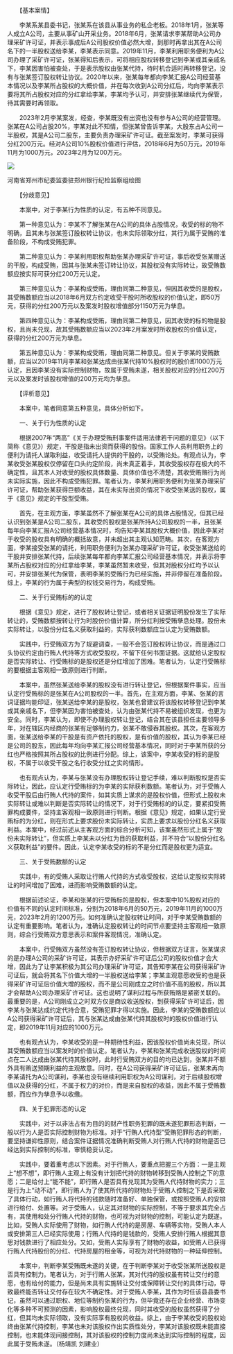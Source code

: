 　　【基本案情】

　　李某系某县委书记，张某系在该县从事业务的私企老板。2018年1月，张某等人成立A公司，主要从事矿山开采业务。2018年6月，张某请求李某帮助A公司办理采矿许可证，并表示事成后A公司股权价值必然大增，到那时再拿出其在A公司名下的一半股权送给李某，李某表示同意。2019年11月，李某利用职务便利为A公司办理了采矿许可证，张某得知后表示，可将相应股权转移登记到李某或其亲戚名下，李某因害怕被查处，于是表示股权由张某代持，待时机合适时再转移登记，没有与张某签订股权转让协议。2020年以来，张某每年都向李某汇报A公司经营基本情况以及李某所占股权的大概价值，并在每次收到A公司分红后，均向李某表示要将其所占股权对应的分红拿给李某，李某均予认可，并安排张某继续代为保管，待其需要时再领取。

　　2023年2月李某案发，经查，李某既没有出资也没有参与A公司的经营管理。张某在A公司占股20%，李某对此不知情，但张某曾告诉李某，大股东占A公司一半股权，其是A公司二股东，主要负责办理采矿许可证。截至案发时，李某可获得分红200万元。经对A公司10%股权价值进行评估，2018年6月为50万元，2019年11月为1000万元，2023年2月为1200万元。

![](https://www.ccdi.gov.cn/hdjln/ywtt/202410/W020241129355413708099.jpeg)

河南省郑州市纪委监委驻郑州银行纪检监察组绘图

　　【分歧意见】

　　本案中，对于李某行为性质的认定，有五种不同意见。

　　第一种意见认为：李某不了解张某在A公司的具体占股情况，收受的标的物不明确，且其未与张某签订股权转让协议，也未实际领取分红，其行为属于受贿的准备阶段，不构成受贿犯罪。

　　第二种意见认为：李某利用职权帮助张某办理采矿许可证，事后收受张某赠送的干股，构成受贿，因其与张某未签订转让协议，其股权没有实际转让，故受贿数额应按实际可获分红200万元认定。

　　第三种意见认为：李某构成受贿，理由同第二种意见，但因其收受的是股权，其受贿数额应当以2018年6月双方约定收受干股时所收股权的价值认定，即50万元，获得的分红200万元以及案发时股权增值部分1150万元为孳息。

　　第四种意见认为：李某构成受贿，理由同第二种意见，因其收受的标的物是股权，且尚未兑现，故其受贿数额应当以2023年2月案发时所收股权的价值认定，获得的分红200万元为孳息。

　　第五种意见认为：李某构成受贿，理由同第二种意见。但关于李某的受贿数额，应当以2019年11月李某和张某达成由张某代持10%股权时的股价即1000万元认定，且因李某没有实际控制财物，故属于受贿未遂，相关股权对应的分红200万元以及案发时该股权增值的200万元均为孳息。

　　【评析意见】

　　本案中，笔者同意第五种意见，具体分析如下。

　　一、关于行为性质的认定

　　根据2007年“两高”《关于办理受贿刑事案件适用法律若干问题的意见》（以下简称《意见》）规定，干股是指未出资而获得的股份。国家工作人员利用职务上的便利为请托人谋取利益，收受请托人提供的干股的，以受贿论处。有观点认为，李某收受张某股权仅停留在口头约定阶段，尚未真正着手，其收受股权存在极大的不确定性，且其本人对收受的股权具体数量、具体价值也不清楚，其收受贿赂行为尚未实际实施，因此不构成受贿犯罪。笔者认为，李某利用职务便利为张某办理采矿许可证，帮助张某获得巨额收益，其在未实际出资的情况下收受张某送的股权，属于《意见》规定的干股型受贿。

　　首先，在主观方面，李某虽然不了解张某在A公司的具体占股情况，但其已经认识到张某是A公司二股东，其收受的股权是张某所持A公司股权的一半，且张某每年向李某汇报A公司经营基本情况时，均告知李某其股权大概价值，因此李某对于收受的股权具有明确的概括故意，并未超出其主观认知范畴。其次，在客观方面，李某接受张某的请托，利用职务便利为张某办理采矿许可证，收受张某送给的干股并安排张某代持，后续张某每年都向李某汇报公司经营基本情况，并表示将李某所占股权对应的分红拿给李某，李某虽然暂未收受，但其对股权分红均予以认可，并安排张某代为保管，表明李某的受贿行为已经实施，并非停留在准备阶段。综上，李某的行为属于典型的权钱交易行为，构成受贿。

　　二、关于行受贿标的的认定

　　根据《意见》规定，进行了股权转让登记，或者相关证据证明股份发生了实际转让的，受贿数额按转让行为时股份价值计算，所分红利按受贿孳息处理。股份未实际转让，以股份分红名义获取利益的，实际获利数额应当认定为受贿数额。

　　实践中，行受贿双方为了规避调查，一般不会签订股权转让协议，而是通过口头协议约定由行贿人代持等方式收受股权，不留下任何书面证据。这就给认定股权是否实际转让、行受贿标的是股权还是分红增加了困难。笔者认为，认定行受贿标的要根据主客观相一致原则进行判断。

　　本案中，虽然张某送给李某的股权没有进行转让登记，但根据案件事实，应当认定行受贿标的是张某在A公司股权的一半。首先，在主观方面，李某、张某的言词证据均能印证，张某送给李某的是股权，张某也曾建议将该股权转移登记到李某或其亲戚名下，但李某因为害怕被查处，认为由张某代持不易被组织发现，也更为安全。同时，李某认为，即使不办理股权转让登记，结合其在该县担任主要领导多年，对在辖区内经商的张某有足够制约力，张某不敢侵吞其股权。其次，在客观方面，张某送给李某的干股是有资产依托的股权，是有价值的股权，其认为李某已经是公司的股东，因此每年均向李某汇报公司经营基本情况，同时对于李某所获的分红也严格按照其所占股权的比例进行分配。综上，该案中，李某收受的标的是股权，不属于以收受干股之名行收受分红之实的情形。

　　也有观点认为，李某与张某没有办理股权转让登记手续，难以判断股权是否实际转让，因此，应认定行受贿标的为李某的实际获利数额。笔者认为，对于受贿人收受干股后由行贿人代持的案件，如其实质上谋求的是股权价值，但形式上股权未实际转让或难以判断是否实际转让的情况下，对于行受贿标的的认定，要紧扣受贿罪构成要件，坚持主客观相一致原则进行判断。根据《意见》规定，如果认定行受贿标的为分红，则在形式上要求股份未实际转让，实质上要求以股份分红名义获取利益。本案中，经过前述从主客观方面的综合分析可知，该案虽然形式上属于“股份未实际转让”，但实质上李某未以分红为目的获取利益，并不符合“以股份分红名义获取利益”的要件。因此，认定李某收受的标的不是分红而是股权更为适宜。

　　三、关于受贿数额的认定

　　实践中，有的受贿人采取让行贿人代持的方式收受股权，这给认定股权实际转让的时间增加了困难，进而影响受贿数额的认定。

　　根据前述论证，李某和张某的行受贿标的是股权，但本案中10%股权对应的价值有不同的认定时间标准，分别为2018年6月的50万元，2019年11月的1000万元，2023年2月的1200万元。如何准确认定股权转让时间，对于李某受贿数额的认定有重要影响。笔者认为，准确认定股权转让的时间节点要坚持主客观相一致原则，综合行受贿双方意思表示和案件客观情况，准确认定。

　　本案中，行受贿双方虽然没有签订股权转让协议，但根据双方证言，张某谋求的是办理A公司的采矿许可证，其表示办好采矿许可证后公司的股权价值才会大增，因此为了让李某积极为其公司办理采矿许可证，其告知李某在公司获得采矿许可证后，就会将其名下价值大增的一半股权送给李某；李某主观意愿收受的也是获得采矿许可证后价值大增的股权，而不是公司刚成立之时价值不高的股权，所以其才会帮助A公司办理采矿许可证。这也说明了谋利过程与所获贿赂是紧密关联的。最重要的是，A公司刚成立之时双方仅是商议收送股权，到获得采矿许可证后，因李某与张某达成约定代持合意，受贿犯罪才得以实施。因此，李某的受贿数额应以A公司获得采矿许可证后，其与张某达成由张某代持其股权时的股权价值进行认定，即2019年11月对应的1000万元。

　　也有观点认为，李某收受的是一种期待性利益，因该股权价值尚未兑现，所以其受贿数额应当以案发时的价值认定。笔者认为，李某和张某完成收送股权的时间点在二人达成由张某代持其股权时，此时行受贿双方的目的均已达到，张某并不额外具有贿送预期利益的主观故意。同时，在A公司获得采矿许可证后，张某未再向李某请托为A公司谋利，李某也没有继续利用职权为A公司谋利，对于后续股权增值以及获得的分红，不属于权力的对价，而是来自股权的收益，因此不属于受贿数额，而应作为孳息予以收缴。

　　四、关于犯罪形态的认定

　　实践中，对于以非法占有为目的的财产性职务犯罪的既未遂犯罪形态判断，一般以行为人是否实际控制财物为标准。对于“行贿人代持型”受贿犯罪形态的判断，要坚持谦抑性原则，结合案件证据情况准确判断受贿人对行贿人代持的财物是否已经达到实际控制的标准，审慎稳妥认定。

　　实践中，要着重考虑以下因素。对于行贿人，要重点把握三个方面：一是主观上“想不想”，即行贿人主观上有没有计划把代持的财物转移到受贿人控制之下的意愿；二是给付上“能不能”，即行贿人是否具有兑现其为受贿人代持财物的实力；三是行为上“动不动”，即行贿人为了使其所代持的财物处于受贿人控制之下是否采取了具体行动，如行贿人将代持的钱款随时准备好、单独保管，或按照受贿人的安排进行给付、处置等。对于受贿人，认定其对财物的实际控制，不等于要求其完全占有，其使用和处分行贿人代持的财物，也可视为对财物的控制，可能认定为既遂。比如，受贿人实际使用了财物，如行贿人代持的是房屋、车辆等实物，受贿人本人或安排第三人已经实际使用；行贿人代持的是钱款的，受贿人安排行贿人根据其意思对钱款进行了相应处分。又如，受贿人实际享有了财物的收益，如受贿人已获得行贿人代持股份的分红、代持房屋的租金等，可视为对代持财物的一种延伸控制。

　　本案中，判断李某受贿既未遂的关键，在于判断李某对于收受张某所送股权是否具有控制力。笔者认为，对于行贿人张某，其对代持的股权虽有转让交付的意愿，也有给付的能力，但是尚未具有实施转让交付或保障转让交付的具体行动，导致最终能否转让交付存在较大不确定性。对于受贿人李某，其作为时任该县县委书记，虽然可以通过职权、地位等制约张某的行为，但毕竟还存在企业经营、市场变化等多种不可预测的因素，影响股权最终兑现，同时其收受的股权虽然获得了分红，但其均未实际领取，没有实际享有股权的收益。综上，由于李某收受的股权始终由张某代持控制，李某也未对该股权作出实质性处分，李某对该股权既未能直接控制，也未能体现间接控制，其对该股权的控制力度尚未达到实际控制的程度，因此属于受贿未遂。（杨靖凯 刘建业）